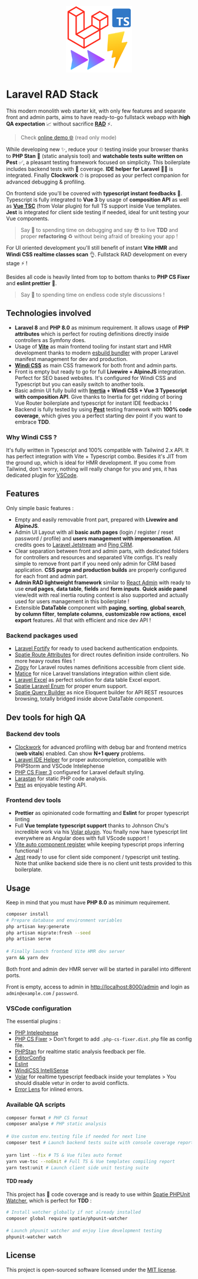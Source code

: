 <p align="center">
  <a href="https://vitejs.dev" target="_blank" rel="noopener noreferrer">
    <img width="180" src="public/logo.svg" alt="Vite logo">
  </a>
</p>

# Laravel RAD Stack

This modern monolith web starter kit, with only few features and separate front and admin parts, aims to have ready-to-go fullstack webapp with **high QA expectation** 📈 without sacrifice **[RAD](https://en.wikipedia.org/wiki/Rapid_application_development)** ⚡.

> Check [online demo 🌐](https://laravel-rad-stack.okami101.io) (read only mode)

While developing new ✨, reduce your ⏲ testing inside your browser thanks to **PHP Stan** 🧐 (static analysis tool) and **watchable tests suite written on Pest** ✅, a pleasant testing framework focused on simplicity. This boilerplate includes backend tests with 💯 coverage. **IDE helper for Laravel** 🐕‍🦺 is integrated. Finally **Clockwork** ⏱ is proposed as your perfect companion for advanced debugging & profiling.

On frontend side you'll be covered with **typescript instant feedbacks** 🚸. Typescript is fully integrated to **Vue 3** by usage of **composition API** as well as **[Vue TSC](https://github.com/johnsoncodehk/vue-tsc)** (from Volar plugin) for full TS support inside Vue templates. **Jest** is integrated for client side testing if needed, ideal for unit testing your Vue components.

> Say 🛑 to spending time on debugging and say 😎 to live **TDD** and proper **refactoring** ♻️ without being afraid of breaking your app !

For UI oriented development you'll still benefit of instant **Vite HMR** and **Windi CSS realtime classes scan** 👌. Fullstack RAD development on every stage ⚡ !

Besides all code is heavily linted from top to bottom thanks to **PHP CS Fixer** and **eslint prettier** 🎨.

> Say 🛑 to spending time on endless code style discussions !

## Technologies involved

- **Laravel 8** and **PHP 8.0** as minimum requirement. It allows usage of **PHP attributes** which is perfect for routing definitions directly inside controllers as Symfony does.
- Usage of **[Vite](https://vitejs.dev/)** as main frontend tooling for instant start and HMR development thanks to modern [esbuild bundler](https://github.com/evanw/esbuild) with proper Laravel manifest management for dev and production.
- **[Windi CSS](https://windicss.org/)** as main CSS framework for both front and admin parts.
- Front is empty but ready to go for full **Livewire + AlpineJS** integration. Perfect for SEO based websites. It's configured for Windi CSS and Typescript but you can easily switch to another tools.
- Basic admin UI fully build with **[Inertia](https://inertiajs.com/) + Windi CSS + Vue 3 Typescript with composition API**. Give thanks to Inertia for get ridding of boring Vue Router boilerplate and typescript for instant IDE feedbacks !
- Backend is fully tested by using **[Pest](https://pestphp.com/)** testing framework with **100% code coverage**, which gives you a perfect starting dev point if you want to embrace **TDD**.

### Why Windi CSS ?

It's fully written in Typescript and 100% compatible with Tailwind 2.x API. It has perfect integration with Vite + Typescript combo. Besides it's JIT from the ground up, which is ideal for HMR development. If you come from Tailwind, don't worry, nothing will really change for you and yes, it has dedicated plugin for [VSCode](https://windicss.org/editors/vscode.html).

## Features

Only simple basic features :

- Empty and easily removable front part, prepared with **Livewire and AlpineJS**.
- Admin UI Layout with all **basic auth pages** (login / register / reset password / profile) and **users management with impersonation**. All credits goes to [Laravel Jetstream](https://jetstream.laravel.com) and [Ping CRM](https://github.com/inertiajs/pingcrm).
- Clear separation between front and admin parts, with dedicated folders for controllers and resources and separated Vite configs. It's really simple to remove front part if you need only admin for CRM based application. **CSS purge and production builds** are properly configured for each front and admin part.
- **Admin RAD lightweight framework** similar to [React Admin](https://marmelab.com/react-admin/) with ready to use **crud pages**, **data table**, **fields** and **form inputs**. **Quick aside panel** view/edit with real inertia routing context is also supported and actually used for users management in this boilerplate !
- Extensible **DataTable** component with **paging**, **sorting**, **global search**, **by column filter**, **template columns**, **customizable row actions**, **excel export** features. All that with efficient and nice dev API !

### Backend packages used

- [Laravel Fortify](https://github.com/laravel/fortify) for ready to used backend authentication endpoints.
- [Spatie Route Attributes](https://github.com/spatie/laravel-route-attributes) for direct routes definition inside controllers. No more heavy routes files !
- [Ziggy](https://github.com/tighten/ziggy) for Laravel routes names definitions accessible from client side.
- [Matice](https://github.com/GENL/matice) for nice Laravel translations integration within client side.
- [Laravel Excel](https://laravel-excel.com/) as perfect solution for data table Excel export.
- [Spatie Laravel Enum](https://github.com/spatie/laravel-enum) for proper enum support.
- [Spatie Query Builder](https://github.com/spatie/laravel-query-builder) as nice Eloquent builder for API REST resources browsing, totally bridged inside above DataTable component.

## Dev tools for high QA

### Backend dev tools

- [Clockwork](https://github.com/itsgoingd/clockwork) for advanced profiling with debug bar and frontend metrics (**web vitals**) enabled. Can show **N+1 query** problems.
- [Laravel IDE Helper](https://github.com/barryvdh/laravel-ide-helper) for proper autocompletion, compatible with PHPStorm and VSCode Intelephense
- [PHP CS Fixer 3](friendsofphp/php-cs-fixer) configured for Laravel default styling.
- [Larastan](https://github.com/nunomaduro/larastan) for static PHP code analysis.
- [Pest](https://pestphp.com/) as enjoyable testing API.

### Frontend dev tools

- **Prettier** as opinionated code formatting and **Eslint** for proper typescript linting
- Full **Vue template typescript support** thanks to Johnson Chu's incredible work via his [Volar plugin](https://github.com/johnsoncodehk/volar). You finally now have typescript lint everywhere as Angular does with full VScode support !
- [Vite auto component register](https://github.com/antfu/vite-plugin-components) while keeping typescript props inferring functional !
- [Jest](https://jestjs.io/) ready to use for client side component / typescript unit testing. Note that unlike backend side there is no client unit tests provided to this boilerplate.

## Usage

Keep in mind that you must have **PHP 8.0** as minimum requirement.

```sh
composer install
# Prepare database and environment variables
php artisan key:generate
php artisan migrate:fresh --seed
php artisan serve

# Finally launch frontend Vite HMR dev server
yarn && yarn dev
```

Both front and admin dev HMR server will be started in parallel into different ports.

Front is empty, access to admin in <http://localhost:8000/admin> and login as `admin@example.com` / `password`.

### VSCode configuration

The essential plugins :

- [PHP Intelephense](https://marketplace.visualstudio.com/items?itemName=bmewburn.vscode-intelephense-client)
- [PHP CS Fixer](https://marketplace.visualstudio.com/items?itemName=junstyle.php-cs-fixer) > Don't forget to add `.php-cs-fixer.dist.php` file as config file.
- [PHPStan](https://github.com/swordev/phpstan-vscode) for realtime static analysis feedback per file.
- [EditorConfig](https://marketplace.visualstudio.com/items?itemName=EditorConfig.EditorConfig)
- [Eslint](https://marketplace.visualstudio.com/items?itemName=dbaeumer.vscode-eslint)
- [WindiCSS IntelliSense](https://marketplace.visualstudio.com/items?itemName=voorjaar.windicss-intellisense)
- [Volar](https://marketplace.visualstudio.com/items?itemName=johnsoncodehk.volar) for realtime typescript feedback inside your templates > You should disable vetur in order to avoid conflicts.
- [Error Lens](https://marketplace.visualstudio.com/items?itemName=usernamehw.errorlens) for inlined errors.

### Available QA scripts

```sh
composer format # PHP CS format
composer analyse # PHP static analysis

# Use custom env.testing file if needed for next line
composer test # Launch backend tests suite with console coverage report, and fail if less than 90% (adapt for your own needs)

yarn lint --fix # TS & Vue files auto format
yarn vue-tsc --noEmit # Full TS & Vue templates compiling report
yarn test:unit # Launch client side unit testing suite
```

#### TDD ready

This project has 💯 code coverage and is ready to use within [Spatie PHPUnit Watcher](https://github.com/spatie/phpunit-watcher), which is perfect for **TDD** :

```sh
# Install watcher globally if not already installed
composer global require spatie/phpunit-watcher

# Launch phpunit watcher and enjoy live development testing
phpunit-watcher watch
```

## License

This project is open-sourced software licensed under the [MIT license](https://adr1enbe4udou1n.mit-license.org).
